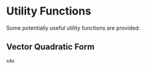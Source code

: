 # Utility Functions

Some potentially useful utility functions are provided:

## Vector Quadratic Form
```@docs
xAx
```
